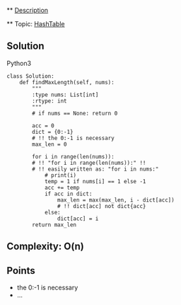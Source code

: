 ** [Description](https://leetcode.com/problems/contiguous-array/description/)

** Topic: [HashTable](../topics/HashTable.md)
## Solution 
Python3
```python3
class Solution:
    def findMaxLength(self, nums):
        """
        :type nums: List[int]
        :rtype: int
        """
        # if nums == None: return 0
        
        acc = 0
        dict = {0:-1}
        # !! the 0:-1 is necessary
        max_len = 0
        
        for i in range(len(nums)):
        # !! "for i in range(len(nums)):" !!
        # !! easily written as: "for i in nums:"
            # print(i)
            temp = 1 if nums[i] == 1 else -1
            acc += temp
            if acc in dict:
                max_len = max(max_len, i - dict[acc])
                # !! dict[acc] not dict{acc} 
            else:
                dict[acc] = i
        return max_len

```
## Complexity: O(n)
## Points
* the 0:-1 is necessary
* ...
